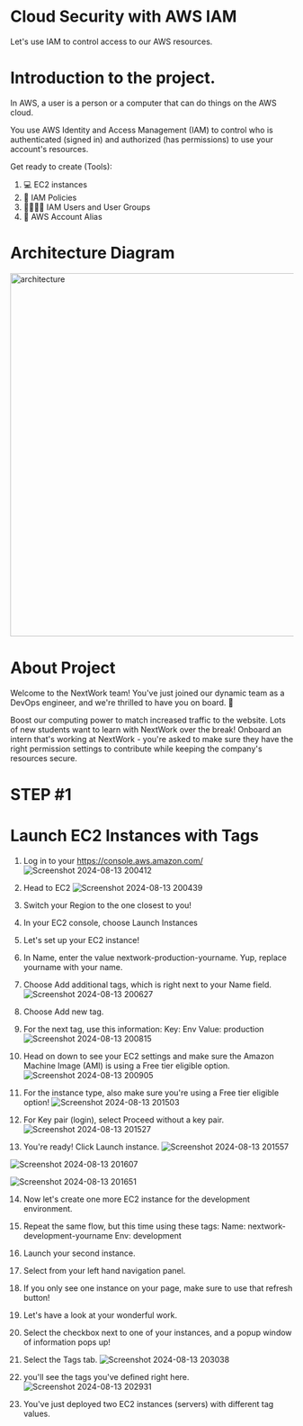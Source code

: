 # Cloud Security with AWS IAM
Let's use IAM to control access to our AWS resources.

# Introduction to the project.

In AWS, a user is a person or a computer that can do things on the AWS cloud.

You use AWS Identity and Access Management (IAM) to control who is authenticated (signed in) and authorized (has permissions) to use your account's resources.

Get ready to create (Tools):

1. 💻 EC2 instances
2. 📏 IAM Policies
3. 👩‍👩‍👧‍👧 IAM Users and User Groups
4. 🔖 AWS Account Alias

# Architecture Diagram

<img width="645" alt="architecture" src="https://github.com/user-attachments/assets/44f4aaac-47d4-4e48-8f2a-76e48411e97e">

# About Project
Welcome to the NextWork team! You've just joined our dynamic team as a DevOps engineer, and we're thrilled to have you on board. 👋

Boost our computing power to match increased traffic to the website. Lots of new students want to learn with NextWork over the break!
Onboard an intern that's working at NextWork - you're asked to make sure they have the right permission settings to contribute while keeping the company's resources secure.

# STEP #1

# Launch EC2 Instances with Tags

1. Log in to your https://console.aws.amazon.com/
![Screenshot 2024-08-13 200412](https://github.com/user-attachments/assets/06e25844-7725-4a99-a29c-aa9d986a6fa4)
  
2. Head to EC2
![Screenshot 2024-08-13 200439](https://github.com/user-attachments/assets/fe259a47-76e4-42d7-b8ce-9c2df2d65be2)
 
3. Switch your Region to the one closest to you!
4. In your EC2 console, choose Launch Instances
5. Let's set up your EC2 instance!
6. In Name, enter the value nextwork-production-yourname. Yup, replace yourname with your name.
7. Choose Add additional tags, which is right next to your Name field.
![Screenshot 2024-08-13 200627](https://github.com/user-attachments/assets/3e614b97-25b8-4638-a763-fe09fa769e69)

8. Choose Add new tag.
9. For the next tag, use this information:
      Key: Env
      Value: production
![Screenshot 2024-08-13 200815](https://github.com/user-attachments/assets/e46a69dd-acd3-406c-b362-e4d309816920)

10. Head on down to see your EC2 settings and make sure the Amazon Machine Image (AMI) is using a Free tier eligible option.
![Screenshot 2024-08-13 200905](https://github.com/user-attachments/assets/289aef8f-af79-4372-aed7-4340d34c4ed2)

11. For the instance type, also make sure you're using a Free tier eligible option!
![Screenshot 2024-08-13 201503](https://github.com/user-attachments/assets/f15a8dfa-c566-4294-ba28-42c930cbc409)

12. For Key pair (login), select Proceed without a key pair.
![Screenshot 2024-08-13 201527](https://github.com/user-attachments/assets/250fcc4f-aee9-48e3-835a-fb1992de35ab)

13. You're ready! Click Launch instance.
![Screenshot 2024-08-13 201557](https://github.com/user-attachments/assets/d830da37-fd0c-4325-94fe-a3d2c0c2af48)

![Screenshot 2024-08-13 201607](https://github.com/user-attachments/assets/6594ec07-dc1d-4804-8c16-3fc16ccecd93)

![Screenshot 2024-08-13 201651](https://github.com/user-attachments/assets/95706ff1-4090-4f9e-a3b0-7999bcb94688)

14. Now let's create one more EC2 instance for the development environment.
15. Repeat the same flow, but this time using these tags:
      Name: nextwork-development-yourname
      Env: development
16. Launch your second instance.
17. Select from your left hand navigation panel.
18. If you only see one instance on your page, make sure to use that refresh button!
19. Let's have a look at your wonderful work.
20. Select the checkbox next to one of your instances, and a popup window of information pops up!
21. Select the Tags tab.
![Screenshot 2024-08-13 203038](https://github.com/user-attachments/assets/342422bc-5295-46b4-8071-5462a3defe75)

23. you'll see the tags you've defined right here.
![Screenshot 2024-08-13 202931](https://github.com/user-attachments/assets/0e5ff4f2-a781-44d0-aba9-69666537aaaa)

24. You've just deployed two EC2 instances (servers) with different tag values.

